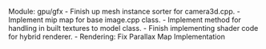 Module: gpu/gfx
    - Finish up mesh instance sorter for camera3d.cpp.
    - Implement mip map for base image.cpp class.
    - Implement method for handling in built textures to model class.
    - Finish implementing shader code for hybrid renderer.
    - Rendering: Fix Parallax Map Implementation
